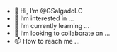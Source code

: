 - 👋 Hi, I’m @GSalgadoLC
- 👀 I’m interested in ...
- 🌱 I’m currently learning ...
- 💞️ I’m looking to collaborate on ...
- 📫 How to reach me ...

<!---
GSalgadoLC/GSalgadoLC is a ✨ special ✨ repository because its `README.md` (this file) appears on your GitHub profile.
You can click the Preview link to take a look at your changes.
--->

